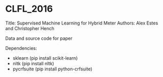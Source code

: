 # CLFL_2016
Title: Supervised Machine Learning for Hybrid Meter
Authors: Alex Estes and Christopher Hench

Data and source code for paper

Dependencies:

* sklearn (pip install scikit-learn)
* nltk (pip install nltk)
* pycrfsuite (pip install python-crfsuite)
